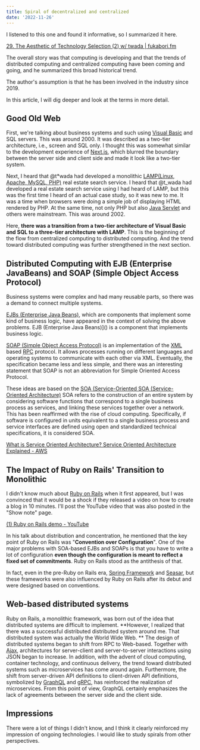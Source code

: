 ```yaml
---
title: Spiral of decentralized and centralized
date: '2022-11-26'
---
```


I listened to this one and found it informative, so I summarized it here.

[29. The Aesthetic of Technology Selection (2) w/ twada | fukabori.fm](https://fukabori.fm/episode/29)

The overall story was that computing is developing and that the trends of distributed computing and centralized computing have been coming and going, and he summarized this broad historical trend.

The author's assumption is that he has been involved in the industry since 2019.

In this article, I will dig deeper and look at the terms in more detail.

## Good Old Web

First, we're talking about business systems and such using [Visual Basic](https://ja.wikipedia.org/wiki/Visual_Basic) and SQL servers. This was around 2000. It was described as a two-tier architecture, i.e., screen and SQL only. I thought this was somewhat similar to the development experience of [Next.js](https://nextjs.org/), which blurred the boundary between the server side and client side and made it look like a two-tier system.

Next, I heard that @t*wada had developed a monolithic [LAMP(Linux, Apache, MySQL, PHP)](<https://en.wikipedia.org/wiki/LAMP*(software_bundle)>) real estate search service. I heard that @t_wada had developed a real estate search service using I had heard of LAMP, but this was the first time I heard of an actual case study, so it was new to me. It was a time when browsers were doing a simple job of displaying HTML rendered by PHP. At the same time, not only PHP but also [Java Servlet](https://ja.wikipedia.org/wiki/Java_Servlet) and others were mainstream. This was around 2002.

Here, **there was a transition from a two-tier architecture of Visual Basic and SQL to a three-tier architecture with LAMP**. This is the beginning of the flow from centralized computing to distributed computing. And the trend toward distributed computing was further strengthened in the next section.

## Distributed Computing with EJB (Enterprise JavaBeans) and SOAP (Simple Object Access Protocol)

Business systems were complex and had many reusable parts, so there was a demand to connect multiple systems.

[EJBs (Enterprise Java Beans)](https://ja.wikipedia.org/wiki/Enterprise_JavaBeans), which are components that implement some kind of business logic, have appeared in the context of solving the above problems. EJB (Enterprise Java Beans)]() is a component that implements business logic.

[SOAP (Simple Object Access Protocol)](<https://ja.wikipedia.org/wiki/SOAP_(%E3%83%97%E3%83%AD%E3%83%88%E3%82%B3%E3%83%AB)>) is an implementation of the [XML](https://ja.wikipedia.org/wiki/Extensible_Markup_Language) based [RPC](https://ja.wikipedia.org/wiki/%E9%81%A0%E9%9A%94%E6%89%8B%E7%B6%9A%E3%81%8D%E5%91%BC%E5%87%BA%E3%81%97) protocol. It allows processes running on different languages and operating systems to communicate with each other via XML. Eventually, the specification became less and less simple, and there was an interesting statement that SOAP is not an abbreviation for Simple Oriented Access Protocol.

These ideas are based on the [SOA (Service-Oriented SOA (Service-Oriented Architecture)](https://ja.wikipedia.org/wiki/%E3%82%B5%E3%83%BC%E3%83%93%E3%82%B9%E6%8C%87%E5%90%91%E3%82%A2%E3%83%BC%E3%82%AD%E3%83%86%E3%82%AF%E3%83%81%E3%83%A3) SOA refers to the construction of an entire system by considering software functions that correspond to a single business process as services, and linking these services together over a network. This has been reaffirmed with the rise of cloud computing. Specifically, if software is configured in units equivalent to a single business process and service interfaces are defined using open and standardized technical specifications, it is considered SOA.

[What is Service Oriented Architecture? Service Oriented Architecture Explained - AWS](https://aws.amazon.com/jp/what-is/service-oriented-architecture/)

## The Impact of Ruby on Rails' Transition to Monolithic

I didn't know much about [Ruby on Rails](https://rubyonrails.org/) when it first appeared, but I was convinced that it would be a shock if they released a video on how to create a blog in 10 minutes. I'll post the YouTube video that was also posted in the "Show note" page.

[(1) Ruby on Rails demo - YouTube](https://www.youtube.com/watch?v=Gzj723LkRJY)

In his talk about distribution and concentration, he mentioned that the key point of Ruby on Rails was "**Convention over Configuration**".
One of the major problems with SOA-based EJBs and SOAPs is that you have to write a lot of configuration **even though the configuration is meant to reflect a fixed set of commitments**. Ruby on Rails stood as the antithesis of that.

In fact, even in the pre-Ruby on Rails era, [Spring Framework](https://ja.wikipedia.org/wiki/Spring_Framework) and [Seasar](https://ja.wikipedia.org/wiki/Seasar), but these frameworks were also influenced by Ruby on Rails after its debut and were designed based on conventions.

## Web-based distributed systems

Ruby on Rails, a monolithic framework, was born out of the idea that distributed systems are difficult to implement.
**However, I realized that there was a successful distributed distributed system around me. That distributed system was actually the World Wide Web. **
The design of distributed systems began to shift from RPC to Web-based. Together with [Ajax](https://ja.wikipedia.org/wiki/Ajax), architectures for server-client and server-to-server interactions using JSON began to increase. In addition, with the advent of cloud computing, container technology, and continuous delivery, the trend toward distributed systems such as microservices has come around again.
Furthermore, the shift from server-driven API definitions to client-driven API definitions, symbolized by [GraphQL](https://graphql.org/) and [gRPC](https://grpc.io/), has reinforced the realization of microservices. From this point of view, GraphQL certainly emphasizes the lack of agreements between the server side and the client side.

## Impressions

There were a lot of things I didn't know, and I think it clearly reinforced my impression of ongoing technologies.
I would like to study spirals from other perspectives.
